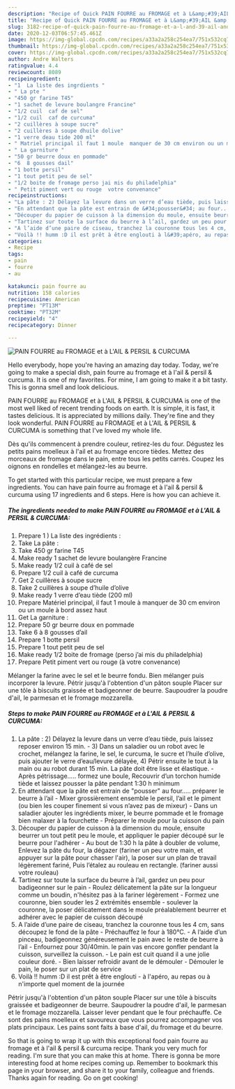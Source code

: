 ```yaml
---
description: "Recipe of Quick PAIN FOURRE au FROMAGE et à L&amp;#39;AIL &amp;amp; PERSIL &amp;amp; CURCUMA"
title: "Recipe of Quick PAIN FOURRE au FROMAGE et à L&amp;#39;AIL &amp;amp; PERSIL &amp;amp; CURCUMA"
slug: 3182-recipe-of-quick-pain-fourre-au-fromage-et-a-l-and-39-ail-and-amp-persil-and-amp-curcuma
date: 2020-12-03T06:57:45.461Z
image: https://img-global.cpcdn.com/recipes/a33a2a258c254ea7/751x532cq70/pain-fourre-au-fromage-et-a-lail-persil-curcuma-photo-principale-de-la-recette.jpg
thumbnail: https://img-global.cpcdn.com/recipes/a33a2a258c254ea7/751x532cq70/pain-fourre-au-fromage-et-a-lail-persil-curcuma-photo-principale-de-la-recette.jpg
cover: https://img-global.cpcdn.com/recipes/a33a2a258c254ea7/751x532cq70/pain-fourre-au-fromage-et-a-lail-persil-curcuma-photo-principale-de-la-recette.jpg
author: Andre Walters
ratingvalue: 4.4
reviewcount: 8089
recipeingredient:
- "1  La liste des ingrdients "
- " La pte "
- "450 gr farine T45"
- "1 sachet de levure boulangre Francine"
- "1/2 cuil  caf de sel"
- "1/2 cuil  caf de curcuma"
- "2 cuillères à soupe sucre"
- "2 cuillères à soupe dhuile dolive"
- "1 verre deau tide 200 ml"
- " Matriel principal il faut 1 moule  manquer de 30 cm environ ou un moule  bord assez haut"
- " La garniture "
- "50 gr beurre doux en pommade"
- "6  8 gousses dail"
- "1 botte persil"
- "1 tout petit peu de sel"
- "1/2 boite de fromage perso jai mis du philadelphia"
- " Petit piment vert ou rouge  votre convenance"
recipeinstructions:
- "La pâte : 2) Délayez la levure dans un verre d’eau tiède, puis laissez reposer environ 15 min.   3) Dans un saladier ou un robot avec le crochet, mélangez la farine, le sel, le curcuma, le sucre et l’huile d’olive, puis ajouter le verre d’eau/levure délayée, 4) Pétrir ensuite le tout à la main ou au robot durant 15 min. La pâte doit être lisse et élastique. Après pétrissage..... formez une boule, Recouvrir d’un torchon humide tiède et laissez pousser la pâte pendant 1:30 h minimum"
- "En attendant que la pâte est entrain de &#34;pousser&#34; au four..... préparer le beurre à l’ail  Mixer grossièrement ensemble le persil, l’ail et le piment (ou bien les couper finement si vous n’avez pas de mixeur)  Dans un saladier ajouter les ingrédients mixer, le beurre pommade et le fromage bien malaxer à la fourchette Préparer le moule pour la cuisson du pain"
- "Découper du papier de cuisson à la dimension du moule, ensuite beurrer un tout petit peu le moule, et appliquer le papier découpé sur le beurre pour l&#39;adhérer Au bout de 1:30 h la pâte à doubler de volume, Enlevez la pâte du four, la dégazer (fariner un peu votre main, et appuyer sur la pâte pour chasser l&#39;air), la poser sur un plan de travail légèrement fariné, Puis l’étalez au rouleau en rectangle. (fariner aussi votre rouleau)"
- "Tartinez sur toute la surface du beurre à l’ail, gardez un peu pour badigeonner sur le pain Roulez délicatement la pâte sur la longueur comme un boudin, n&#39;hésitez pas à la fariner légèrement Formez une couronne, bien souder les 2 extrémités ensemble soulever la couronne, la poser délicatement dans le moule préalablement beurrer et adhérer avec le papier de cuisson découpé"
- "A l’aide d’une paire de ciseau, tranchez la couronne tous les 4 cm, sans découpez le fond de la pâte Préchauffez le four à 180°C. A l’aide d’un pinceau, badigeonnez généreusement le pain avec le reste de beurre à l’ail Enfournez pour 30/40min. le pain vas encore gonfler pendant la cuisson, surveillez la cuisson. Le pain est cuit quand il a une jolie couleur doré. Bien laisser refroidir avant de le démouler Démouler le pain, le poser sur un plat de service"
- "Voilà !! humm :D il est prêt à être englouti à l&#39;apéro, au repas ou à n&#39;importe quel moment de la journée"
categories:
- Recipe
tags:
- pain
- fourre
- au

katakunci: pain fourre au 
nutrition: 158 calories
recipecuisine: American
preptime: "PT13M"
cooktime: "PT32M"
recipeyield: "4"
recipecategory: Dinner

---
```



![PAIN FOURRE au FROMAGE et à L&#39;AIL &amp; PERSIL &amp; CURCUMA](https://img-global.cpcdn.com/recipes/a33a2a258c254ea7/751x532cq70/pain-fourre-au-fromage-et-a-lail-persil-curcuma-photo-principale-de-la-recette.jpg)

Hello everybody, hope you're having an amazing day today. Today, we're going to make a special dish, pain fourre au fromage et à l&#39;ail &amp; persil &amp; curcuma. It is one of my favorites. For mine, I am going to make it a bit tasty. This is gonna smell and look delicious.

PAIN FOURRE au FROMAGE et à L&#39;AIL &amp; PERSIL &amp; CURCUMA is one of the most well liked of recent trending foods on earth. It is simple, it is fast, it tastes delicious. It is appreciated by millions daily. They're fine and they look wonderful. PAIN FOURRE au FROMAGE et à L&#39;AIL &amp; PERSIL &amp; CURCUMA is something that I've loved my whole life.

Dès qu&#39;ils commencent à prendre couleur, retirez-les du four. Dégustez les petits pains moelleux à l&#39;ail et au fromage encore tièdes. Mettez des morceaux de fromage dans le pain, entre tous les petits carrés. Coupez les oignons en rondelles et mélangez-les au beurre.


To get started with this particular recipe, we must prepare a few ingredients. You can have pain fourre au fromage et à l&#39;ail &amp; persil &amp; curcuma using 17 ingredients and 6 steps. Here is how you can achieve it.

<!--inarticleads1-->

##### The ingredients needed to make PAIN FOURRE au FROMAGE et à L&#39;AIL &amp; PERSIL &amp; CURCUMA:

1. Prepare 1 ) La liste des ingrédients :
1. Take  La pâte :
1. Take 450 gr farine T45
1. Make ready 1 sachet de levure boulangère Francine
1. Make ready 1/2 cuil à café de sel
1. Prepare 1/2 cuil à café de curcuma
1. Get 2 cuillères à soupe sucre
1. Take 2 cuillères à soupe d’huile d’olive
1. Make ready 1 verre d’eau tiède (200 ml)
1. Prepare  Matériel principal, il faut 1 moule à manquer de 30 cm environ ou un moule à bord assez haut
1. Get  La garniture :
1. Prepare 50 gr beurre doux en pommade
1. Take 6 à 8 gousses d’ail
1. Prepare 1 botte persil
1. Prepare 1 tout petit peu de sel
1. Make ready 1/2 boite de fromage (perso j’ai mis du philadelphia)
1. Prepare  Petit piment vert ou rouge (à votre convenance)


Mélanger la farine avec le sel et le beurre fondu. Bien mélanger puis incorporer la levure. Pétrir jusqu&#39;à l&#39;obtention d&#39;un pâton souple Placer sur une tôle à biscuits graissée et badigeonner de beurre. Saupoudrer la poudre d&#39;ail, le parmesan et le fromage mozzarella. 

<!--inarticleads2-->

##### Steps to make PAIN FOURRE au FROMAGE et à L&#39;AIL &amp; PERSIL &amp; CURCUMA:

1. La pâte : 2) Délayez la levure dans un verre d’eau tiède, puis laissez reposer environ 15 min.  -  3) Dans un saladier ou un robot avec le crochet, mélangez la farine, le sel, le curcuma, le sucre et l’huile d’olive, puis ajouter le verre d’eau/levure délayée, 4) Pétrir ensuite le tout à la main ou au robot durant 15 min. La pâte doit être lisse et élastique. - Après pétrissage..... formez une boule, Recouvrir d’un torchon humide tiède et laissez pousser la pâte pendant 1:30 h minimum
1. En attendant que la pâte est entrain de &#34;pousser&#34; au four..... préparer le beurre à l’ail  - Mixer grossièrement ensemble le persil, l’ail et le piment (ou bien les couper finement si vous n’avez pas de mixeur)  - Dans un saladier ajouter les ingrédients mixer, le beurre pommade et le fromage bien malaxer à la fourchette - Préparer le moule pour la cuisson du pain
1. Découper du papier de cuisson à la dimension du moule, ensuite beurrer un tout petit peu le moule, et appliquer le papier découpé sur le beurre pour l&#39;adhérer - Au bout de 1:30 h la pâte à doubler de volume, Enlevez la pâte du four, la dégazer (fariner un peu votre main, et appuyer sur la pâte pour chasser l&#39;air), la poser sur un plan de travail légèrement fariné, Puis l’étalez au rouleau en rectangle. (fariner aussi votre rouleau)
1. Tartinez sur toute la surface du beurre à l’ail, gardez un peu pour badigeonner sur le pain - Roulez délicatement la pâte sur la longueur comme un boudin, n&#39;hésitez pas à la fariner légèrement - Formez une couronne, bien souder les 2 extrémités ensemble - soulever la couronne, la poser délicatement dans le moule préalablement beurrer et adhérer avec le papier de cuisson découpé
1. A l’aide d’une paire de ciseau, tranchez la couronne tous les 4 cm, sans découpez le fond de la pâte - Préchauffez le four à 180°C. - A l’aide d’un pinceau, badigeonnez généreusement le pain avec le reste de beurre à l’ail - Enfournez pour 30/40min. le pain vas encore gonfler pendant la cuisson, surveillez la cuisson. - Le pain est cuit quand il a une jolie couleur doré. - Bien laisser refroidir avant de le démouler - Démouler le pain, le poser sur un plat de service
1. Voilà !! humm :D il est prêt à être englouti - à l&#39;apéro, au repas ou à n&#39;importe quel moment de la journée


Pétrir jusqu&#39;à l&#39;obtention d&#39;un pâton souple Placer sur une tôle à biscuits graissée et badigeonner de beurre. Saupoudrer la poudre d&#39;ail, le parmesan et le fromage mozzarella. Laisser lever pendant que le four préchauffe. Ce sont des pains moelleux et savoureux que vous pourrez accompagner vos plats principaux. Les pains sont faits à base d&#39;ail, du fromage et du beurre. 

So that is going to wrap it up with this exceptional food pain fourre au fromage et à l&#39;ail &amp; persil &amp; curcuma recipe. Thank you very much for reading. I'm sure that you can make this at home. There is gonna be more interesting food at home recipes coming up. Remember to bookmark this page in your browser, and share it to your family, colleague and friends. Thanks again for reading. Go on get cooking!
